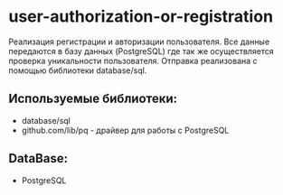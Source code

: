 # user-authorization-or-registration
Реализация регистрации и авторизации пользователя. Все данные передаются в базу данных (PostgreSQL) где так же осуществляется проверка уникальности пользователя. Отправка реализована с помощью библиотеки database/sql. 

## Используемые библиотеки:
- database/sql
- github.com/lib/pq - драйвер для работы с PostgreSQL
  
## DataBase:
- PostgreSQL 
